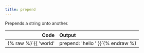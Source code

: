 ```yaml
---
title: prepend
---
```


Prepends a string onto another.

| Code                                                   | Output             |
|-------------------------------------------------------:|:-------------------|
| {% raw %}`{{ 'world' | prepend: 'hello ' }}`{% endraw %}     | `hello world` |
